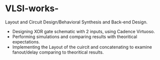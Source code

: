 # VLSI-works-
Layout and Circuit Design/Behavioral Synthesis and Back-end Design.


- Designing XOR gate schematic with 2 inputs, using Cadence Virtuoso. 
- Performing simulations and comparing results with theoritical expectations.
- Implementing the Layout of the cuircit and concatenating to examine fanout/delay comparing to theoritical results.
